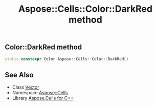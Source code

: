 ﻿---
title: Aspose::Cells::Color::DarkRed method
linktitle: DarkRed
second_title: Aspose.Cells for C++ API Reference
description: 'How to use DarkRed method of Aspose::Cells::Color class in C++.'
type: docs
weight: 5100
url: /cpp/aspose.cells/color/darkred/
---
## Color::DarkRed method




```cpp
static constexpr Color Aspose::Cells::Color::DarkRed()
```

## See Also

* Class [Vector](../../vector/)
* Namespace [Aspose::Cells](../../)
* Library [Aspose.Cells for C++](../../../)
